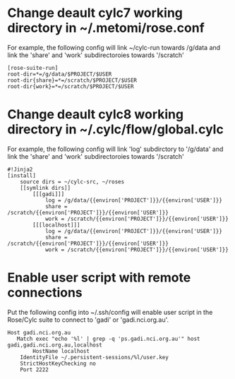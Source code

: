 # Change deault cylc7 working directory in  ~/.metomi/rose.conf

For example, the following config will link ~/cylc-run towards /g/data and link the 'share' and 'work' subdirectoroies towards '/scratch'

```
[rose-suite-run]
root-dir=*=/g/data/$PROJECT/$USER
root-dir{share}=*=/scratch/$PROJECT/$USER
root-dir{work}=*=/scratch/$PROJECT/$USER
```
# Change deault cylc8 working directory in ~/.cylc/flow/global.cylc

For example, the following config will link 'log' subdirctory to '/g/data' and link the 'share' and 'work' subdirectoroies towards '/scratch'

```
#!Jinja2
[install]
    source dirs = ~/cylc-src, ~/roses
    [[symlink dirs]]
        [[[gadi]]]
            log = /g/data/{{environ['PROJECT']}}/{{environ['USER']}}
            share = /scratch/{{environ['PROJECT']}}/{{environ['USER']}}
            work = /scratch/{{environ['PROJECT']}}/{{environ['USER']}}
        [[[localhost]]]
            log = /g/data/{{environ['PROJECT']}}/{{environ['USER']}}
            share = /scratch/{{environ['PROJECT']}}/{{environ['USER']}}
            work = /scratch/{{environ['PROJECT']}}/{{environ['USER']}}
```

# Enable user script with remote connections

Put the following config into ~/.ssh/config will enable user script in the Rose/Cylc suite to connect to 'gadi' or 'gadi.nci.org.au'.
```
Host gadi.nci.org.au
   Match exec "echo '%l' | grep -q 'ps.gadi.nci.org.au'" host gadi,gadi.nci.org.au,localhost
        HostName localhost
	IdentityFile ~/.persistent-sessions/%l/user.key
	StrictHostKeyChecking no
	Port 2222
```